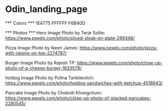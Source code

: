# Odin_landing_page
*** Colors ***
    1E4775
    FFFFFF
    F6B40D

*** Photos ***
Hero Image
Photo by Terje Sollie: https://www.pexels.com/photo/sliced-steak-on-plate-299348/

Pizza Image
Photo by Ikeen James: https://www.pexels.com/photo/pizza-with-raisins-on-top-2274787/

Burger Image
Photo by Rajesh TP: https://www.pexels.com/photo/close-up-photo-of-a-cheese-burger-1633578/

hotdog Image
Photo by Polina Tankilevitch: https://www.pexels.com/photo/hotdog-sandwiches-with-ketchup-4518643/

Pancake Image
Photo by Chokniti Khongchum: https://www.pexels.com/photo/close-up-photo-of-stacked-pancakes-2280545/




